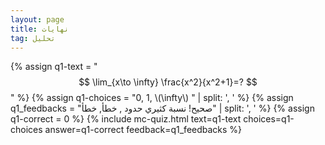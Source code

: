 ```yaml
---
layout: page
title: نهايات
tag: تحليل
---
```

<!-- Latest compiled and minified CSS -->
<link rel="stylesheet" href="https://maxcdn.bootstrapcdn.com/bootstrap/3.3.7/css/bootstrap.min.css" integrity="sha384-BVYiiSIFeK1dGmJRAkycuHAHRg32OmUcww7on3RYdg4Va+PmSTsz/K68vbdEjh4u" crossorigin="anonymous">



{% assign q1-text = "
$$ 
\lim_{x\to \infty} \frac{x^2}{x^2+1}=? 
$$
" 
%}
{% assign q1-choices = "0, 1, \\(\infty\\) " | split: ', ' %}
{% assign q1_feedbacks = "صحيح! نسبة  كثيري حدود , خطأ, خطأ" | split: ', ' %}
{% assign q1-correct = 0 %}
{% include mc-quiz.html text=q1-text choices=q1-choices answer=q1-correct feedback=q1_feedbacks %}
